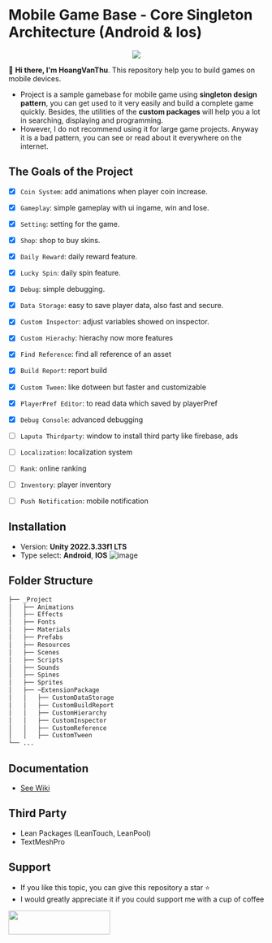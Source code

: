 # Mobile Game Base - Core Singleton Architecture (Android & Ios)

<div align="center">
<img src="https://github.com/Laputa-Unity/unity-mobile-gamebase/assets/52252046/ba7c8ff2-3419-4bc4-b9dc-8ea009a8732b">
</div>

👋 **Hi there, I'm HoangVanThu**. This repository help you to build games on mobile devices.
- Project is a sample gamebase for mobile game using **singleton design pattern**, you can get used to it very easily and build a complete game quickly. Besides, the utilities of the **custom packages** will help you a lot in searching, displaying and programming.
- However, I do not recommend using it for large game projects. Anyway it is a bad pattern, you can see or read about it everywhere on the internet.

## The Goals of the Project
- [x] `Coin System`: add animations when player coin increase.
- [x] `Gameplay`: simple gameplay with ui ingame, win and lose.
- [x] `Setting`: setting for the game.
- [x] `Shop`: shop to buy skins.
- [x] `Daily Reward`: daily reward feature.
- [x] `Lucky Spin`: daily spin feature.
- [x] `Debug`: simple debugging.
- [x] `Data Storage`: easy to save player data, also fast and secure.
- [x] `Custom Inspector`: adjust variables showed on inspector.
- [x] `Custom Hierachy`: hierachy now more features
- [x] `Find Reference`: find all reference of an asset
- [x] `Build Report`: report build
- [x] `Custom Tween`: like dotween but faster and customizable
- [x] `PlayerPref Editor`: to read data which saved by playerPref
- [x] `Debug Console`: advanced debugging
- [ ] `Laputa Thirdparty`: window to install third party like firebase, ads
- [ ] `Localization`: localization system
- [ ] `Rank`: online ranking
- [ ] `Inventory`: player inventory
- [ ] `Push Notification`: mobile notification


## Installation
- Version: **Unity  2022.3.33f1 LTS**
- Type select: **Android**, **IOS**
![image](https://github.com/Laputa-Unity/unity-mobile-gamebase/assets/52252046/fa61651e-daa6-4b0c-bd9c-e866ca94125e)

## Folder Structure
```bash
├── _Project
│   ├── Animations
│   ├── Effects
│   ├── Fonts
│   ├── Materials
│   ├── Prefabs
│   ├── Resources
│   ├── Scenes
│   ├── Scripts
│   ├── Sounds
│   ├── Spines
│   ├── Sprites
│   ├── ~ExtensionPackage
│   │   ├── CustomDataStorage
│   │   ├── CustomBuildReport
│   │   ├── CustomHierarchy
│   │   ├── CustomInspector
│   │   ├── CustomReference
│   │   ├── CustomTween
└── ...
```

## Documentation
- [See Wiki](https://github.com/GuardianOfGods/unity-mobile-base/wiki)

## Third Party
- Lean Packages (LeanTouch, LeanPool)
- TextMeshPro
## Support
- If you like this topic, you can give this repository a star ⭐
- I would greatly appreciate it if you could support me with a cup of coffee
<a href="https://www.buymeacoffee.com/HoangVanThu">
<img src="https://www.the3rdsequence.com/texturedb/images/donate/buymeacoffee.svg" width="200" height="47"/>
